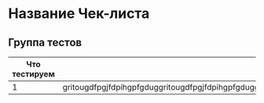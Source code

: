 # Название Чек-листа
## Группа тестов
|Что тестируем | Как тестируем | Результат |
|------        |--------       |-----      |
|     1        |   gritougdfpgjfdpihgpfgduggritougdfpgjfdpihgpfgduggritougdfpgjfdpihgpfgduggritougdfpgjfdpihgpfgduggritougdfpgjfdpihgpfgduggritougdfpgjfdpihgpfgdug          |SUCCESSFUL/FAIL|

